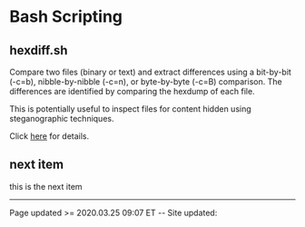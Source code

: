 # Bash Scripting

## hexdiff.sh

Compare two files (binary or text) and extract differences using a bit-by-bit (-c=b), nibble-by-nibble (-c=n), or byte-by-byte (-c=B) comparison. The differences are identified by comparing the hexdump of each file.

This is potentially useful to inspect files for content hidden using steganographic techniques.

Click [here](/pages/scripting_and_programming/hexdiff.md) for details.

## next item

this is the next item

<hr class="tight"><p class="timestamp">Page updated >= 2020.03.25 09:07 ET -- Site updated: <span id="timestamp"></span></p>
<script type='text/javascript'>document.getElementById("timestamp").innerHTML = Date(document.lastModified);</script>
